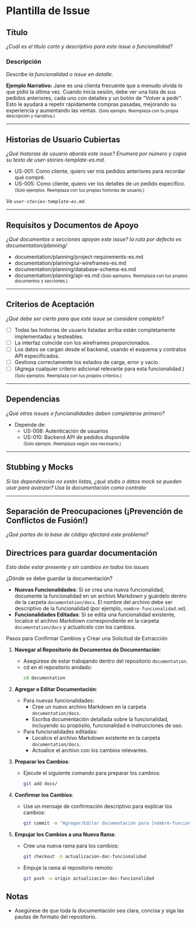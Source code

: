 # Plantilla de Issue

## Título

_¿Cuál es el título corto y descriptivo para este issue o funcionalidad?_

### Descripción

_Describe la funcionalidad o issue en detalle._

**Ejemplo Narrativo:**
Jane es una clienta frecuente que a menudo olvida lo que pidió la última vez. Cuando inicia sesión, debe ver una lista de sus pedidos anteriores, cada uno con detalles y un botón de "Volver a pedir". Esto le ayudará a repetir rápidamente compras pasadas, mejorando su experiencia y aumentando las ventas.
<small>(Solo ejemplo. Reemplaza con tu propia descripción y narrativa.)</small>

---

## Historias de Usuario Cubiertas

_¿Qué historias de usuario aborda este issue? Enumera por número y copia su texto de user-stories-template-es.md._

- US-001: Como cliente, quiero ver mis pedidos anteriores para recordar qué compré.
- US-005: Como cliente, quiero ver los detalles de un pedido específico.  
  <small>(Solo ejemplos. Reemplaza con tus propias historias de usuario.)</small>

_Ve `user-stories-template-es.md`._

---

## Requisitos y Documentos de Apoyo

_¿Qué documentos o secciones apoyan este issue? la ruta por defecto es documentation/planning/_

- documentation/planning/project-requirements-es.md
- documentation/planning/ui-wireframes-es.md
- documentation/planning/database-schema-es.md
- documentation/planning/api-es.md
  <small>(Solo ejemplos. Reemplaza con tus propios documentos y secciones.)</small>

---

## Criterios de Aceptación

_¿Qué debe ser cierto para que este issue se considere completo?_

- [ ] Todas las historias de usuario listadas arriba están completamente implementadas y testeables.
- [ ] La interfaz coincide con los wireframes proporcionados.
- [ ] Los datos se cargan desde el backend, usando el esquema y contratos API especificados.
- [ ] Gestiona correctamente los estados de carga, error y vacío.
- [ ] (Agrega cualquier criterio adicional relevante para esta funcionalidad.)
      <small>(Solo ejemplos. Reemplaza con tus propios criterios.)</small>

---

## Dependencias

_¿Qué otros issues o funcionalidades deben completarse primero?_

- Depende de:
  - US-008: Autenticación de usuarios
  - US-010: Backend API de pedidos disponible  
    <small>(Solo ejemplo. Reemplaza según sea necesario.)</small>

---

## Stubbing y Mocks

_Si las dependencias no están listas, ¿qué stubs o datos mock se pueden usar para avanzar? Usa la documentación como contrato_

---

## Separación de Preocupaciones (¡Prevención de Conflictos de Fusión!)

_¿Qué partes de la base de código afectará este problema?_

## Directrices para guardar documentación

_*Esto debe estar presente y sin cambios en todos los issues*_

¿Dónde se debe guardar la documentación?

- **Nuevas Funcionalidades**: Si se crea una nueva funcionalidad, documente la funcionalidad en un archivo Markdown y guárdelo dentro de la carpeta `documentation/docs`. El nombre del archivo debe ser descriptivo de la funcionalidad (por ejemplo, `nombre-funcionalidad.md`).
- **Funcionalidades Editadas**: Si se edita una funcionalidad existente, localice el archivo Markdown correspondiente en la carpeta `documentation/docs` y actualícelo con los cambios.

Pasos para Confirmar Cambios y Crear una Solicitud de Extracción

1. **Navegar al Repositorio de Documentos de Documentación**:

   - Asegúrese de estar trabajando dentro del repositorio `documentation`.
   - cd en el repositorio anidado:
     ```bash
     cd documentation
     ```

2. **Agregar o Editar Documentación**:

   - Para nuevas funcionalidades:
     - Cree un nuevo archivo Markdown en la carpeta `documentation/docs`.
     - Escriba documentación detallada sobre la funcionalidad, incluyendo su propósito, funcionalidad e instrucciones de uso.
   - Para funcionalidades editadas:
     - Localice el archivo Markdown existente en la carpeta `documentation/docs`.
     - Actualice el archivo con los cambios relevantes.

3. **Preparar los Cambios**:

   - Ejecute el siguiente comando para preparar los cambios:
     ```bash
     git add docs/
     ```

4. **Confirmar los Cambios**:

   - Use un mensaje de confirmación descriptivo para explicar los cambios:
     ```bash
     git commit -m "Agregar/Editar documentación para [nombre-funcionalidad]"
     ```

5. **Empujar los Cambios a una Nueva Rama**:
   - Cree una nueva rama para los cambios:
     ```bash
     git checkout -b actualizacion-doc-funcionalidad
     ```
   - Empuje la rama al repositorio remoto:
     ```bash
     git push -u origin actualizacion-doc-funcionalidad
     ```

## Notas

- Asegúrese de que toda la documentación sea clara, concisa y siga las pautas de formato del repositorio.
